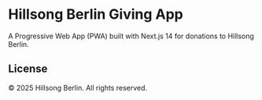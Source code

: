 # Hillsong Berlin Giving App

A Progressive Web App (PWA) built with Next.js 14 for donations to Hillsong Berlin.

## License

© 2025 Hillsong Berlin. All rights reserved.